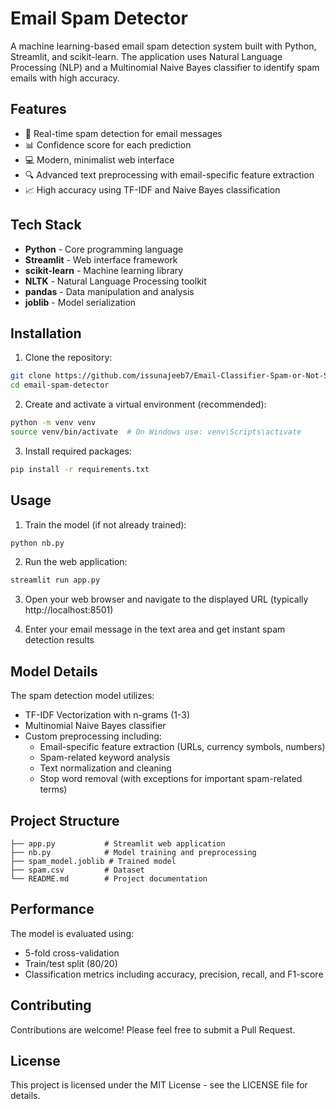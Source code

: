 # Email Spam Detector

A machine learning-based email spam detection system built with Python, Streamlit, and scikit-learn. The application uses Natural Language Processing (NLP) and a Multinomial Naive Bayes classifier to identify spam emails with high accuracy.

## Features

- 🎯 Real-time spam detection for email messages
- 📊 Confidence score for each prediction
- 💻 Modern, minimalist web interface
- 🔍 Advanced text preprocessing with email-specific feature extraction
- 📈 High accuracy using TF-IDF and Naive Bayes classification

## Tech Stack

- **Python** - Core programming language
- **Streamlit** - Web interface framework
- **scikit-learn** - Machine learning library
- **NLTK** - Natural Language Processing toolkit
- **pandas** - Data manipulation and analysis
- **joblib** - Model serialization

## Installation

1. Clone the repository:
```bash
git clone https://github.com/issunajeeb7/Email-Classifier-Spam-or-Not-Spam-
cd email-spam-detector
```

2. Create and activate a virtual environment (recommended):
```bash
python -m venv venv
source venv/bin/activate  # On Windows use: venv\Scripts\activate
```

3. Install required packages:
```bash
pip install -r requirements.txt
```

## Usage

1. Train the model (if not already trained):
```bash
python nb.py
```

2. Run the web application:
```bash
streamlit run app.py
```

3. Open your web browser and navigate to the displayed URL (typically http://localhost:8501)

4. Enter your email message in the text area and get instant spam detection results

## Model Details

The spam detection model utilizes:
- TF-IDF Vectorization with n-grams (1-3)
- Multinomial Naive Bayes classifier
- Custom preprocessing including:
  - Email-specific feature extraction (URLs, currency symbols, numbers)
  - Spam-related keyword analysis
  - Text normalization and cleaning
  - Stop word removal (with exceptions for important spam-related terms)

## Project Structure

```
├── app.py           # Streamlit web application
├── nb.py            # Model training and preprocessing
├── spam_model.joblib # Trained model
├── spam.csv         # Dataset
└── README.md        # Project documentation
```

## Performance

The model is evaluated using:
- 5-fold cross-validation
- Train/test split (80/20)
- Classification metrics including accuracy, precision, recall, and F1-score

## Contributing

Contributions are welcome! Please feel free to submit a Pull Request.

## License

This project is licensed under the MIT License - see the LICENSE file for details.
